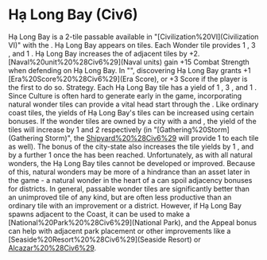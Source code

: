 # Hạ Long Bay (Civ6)

Hạ Long Bay is a 2-tile passable available in "[Civilization%20VI](Civilization VI)" with the . Hạ Long Bay appears on tiles. Each Wonder tile provides 1 , 3 , and 1 . Hạ Long Bay increases the of adjacent tiles by +2.
[Naval%20unit%20%28Civ6%29](Naval units) gain +15 Combat Strength when defending on Hạ Long Bay.
In "", discovering Hạ Long Bay grants +1 [Era%20Score%20%28Civ6%29](Era Score), or +3 Score if the player is the first to do so.
Strategy.
Each Hạ Long Bay tile has a yield of 1 , 3 , and 1 . Since Culture is often hard to generate early in the game, incorporating natural wonder tiles can provide a vital head start through the .
Like ordinary coast tiles, the yields of Hạ Long Bay's tiles can be increased using certain bonuses. If the wonder tiles are owned by a city with a and , the yield of the tiles will increase by 1 and 2 respectively (in "[Gathering%20Storm](Gathering Storm)", the [Shipyard%20%28Civ6%29](Shipyard) will provide 1 to each tile as well). The bonus of the city-state also increases the tile yields by 1 , and by a further 1 once the has been reached.
Unfortunately, as with all natural wonders, the Hạ Long Bay tiles cannot be developed or improved. Because of this, natural wonders may be more of a hindrance than an asset later in the game - a natural wonder in the heart of a can spoil adjacency bonuses for districts. In general, passable wonder tiles are significantly better than an unimproved tile of any kind, but are often less productive than an ordinary tile with an improvement or a district. However, if Hạ Long Bay spawns adjacent to the Coast, it can be used to make a [National%20Park%20%28Civ6%29](National Park), and the Appeal bonus can help with adjacent park placement or other improvements like a [Seaside%20Resort%20%28Civ6%29](Seaside Resort) or [Alcazar%20%28Civ6%29](Alcazar).